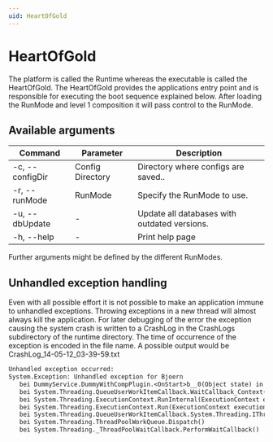 ```yaml
---
uid: HeartOfGold
---
```

# HeartOfGold

The platform is called the Runtime whereas the executable is called the HeartOfGold. The HeartOfGold provides the applications entry point and is responsible for executing the boot sequence explained below. After loading the RunMode and level 1 composition it will pass control to the RunMode.

## Available arguments

| Command | Parameter | Description |
|---------|----------|-------------|
| -c, --configDir | Config Directory | Directory where configs are saved.. |
| -r, --runMode | RunMode | Specify the RunMode to use. |
| -u, --dbUpdate | - | Update all databases with outdated versions. |
| -h, --help | - | Print help page |

Further arguments might be defined by the different RunModes.

## Unhandled exception handling

Even with all possible effort it is not possible to make an application immune to unhandled exceptions. Throwing exceptions in a new thread will almost always kill the application. For later debugging of the error the exception causing the system crash is written to a CrashLog in the CrashLogs subdirectory of the runtime directory. The time of occurrence of the exception is encoded in the file name. A possible output would be CrashLog_14-05-12_03-39-59.txt

````txt
Unhandled exception occurred:
System.Exception: Unhandled exception for Bjoern
   bei DummyService.DummyWithCompPlugin.<OnStart>b__0(Object state) in d:\MarvinRepo\SvcRuntime\DummyService\Plugin\DummyWithComp.cs:Zeile 75.
   bei System.Threading.QueueUserWorkItemCallback.WaitCallback_Context(Object state)
   bei System.Threading.ExecutionContext.RunInternal(ExecutionContext executionContext, ContextCallback callback, Object state, Boolean preserveSyncCtx)
   bei System.Threading.ExecutionContext.Run(ExecutionContext executionContext, ContextCallback callback, Object state, Boolean preserveSyncCtx)
   bei System.Threading.QueueUserWorkItemCallback.System.Threading.IThreadPoolWorkItem.ExecuteWorkItem()
   bei System.Threading.ThreadPoolWorkQueue.Dispatch()
   bei System.Threading._ThreadPoolWaitCallback.PerformWaitCallback()
````
